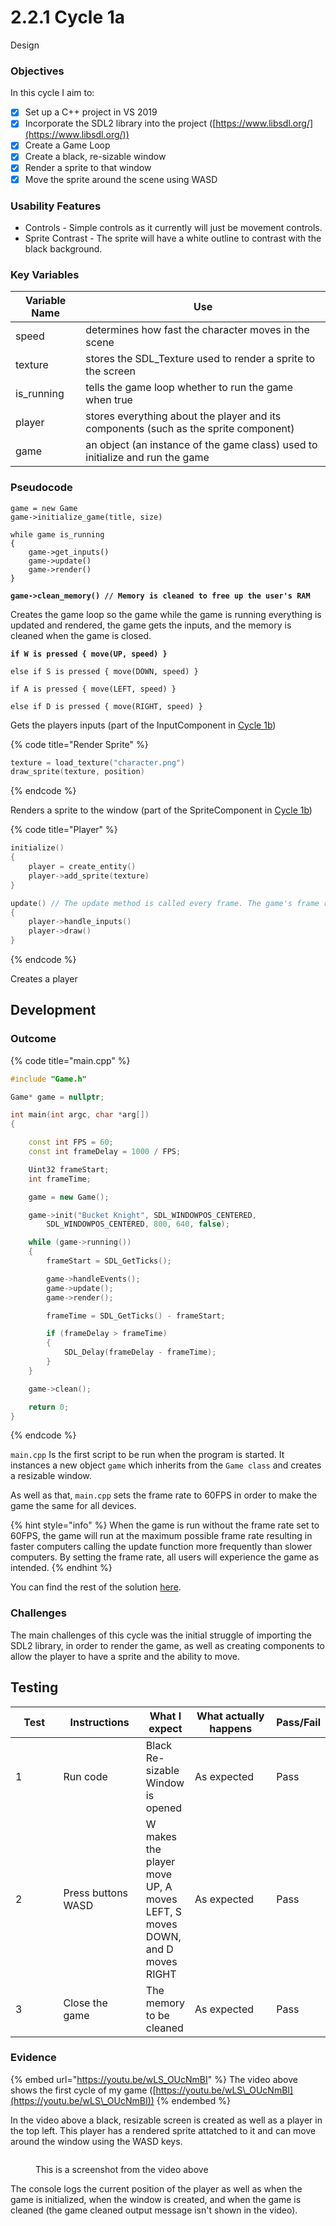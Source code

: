 # 2.2.1 Cycle 1a

Design

### Objectives

In this cycle I aim to:

* [x] Set up a C++ project in VS 2019
* [x] Incorporate the SDL2 library into the project ([https://www.libsdl.org/](https://www.libsdl.org/))
* [x] Create a Game Loop
* [x] Create a black, re-sizable window
* [x] Render a sprite to that window
* [x] Move the sprite around the scene using WASD

### Usability Features

* Controls - Simple controls as it currently will just be movement controls.
* Sprite Contrast - The sprite will have a white outline to contrast with the black background.

### Key Variables

| Variable Name | Use                                                                                  |
| ------------- | ------------------------------------------------------------------------------------ |
| speed         | determines how fast the character moves in the scene                                 |
| texture       | stores the SDL\_Texture used to render a sprite to the screen                        |
| is\_running   | tells the game loop whether to run the game when true                                |
| player        | stores everything about the player and its components (such as the sprite component) |
| game          | an object (an instance of the game class) used to initialize and run the game        |

### Pseudocode

<pre class="language-cpp" data-title="Game Loop"><code class="lang-cpp">game = new Game
game->initialize_game(title, size)

while game is_running
{
    game->get_inputs()
    game->update()
    game->render()
}

<strong>game->clean_memory() // Memory is cleaned to free up the user's RAM
</strong></code></pre>

Creates the game loop so the game while the game is running everything is updated and rendered, the game gets the inputs, and the memory is cleaned when the game is closed.

<pre class="language-cpp" data-title="Movement Inputs" data-full-width="false"><code class="lang-cpp"><strong>if W is pressed { move(UP, speed) }
</strong>
else if S is pressed { move(DOWN, speed) }

if A is pressed { move(LEFT, speed) }

else if D is pressed { move(RIGHT, speed) }
</code></pre>

Gets the players inputs (part of the InputComponent in [Cycle 1b](cycle-1b.md))

{% code title="Render Sprite" %}
```cpp
texture = load_texture("character.png")
draw_sprite(texture, position)
```
{% endcode %}

Renders a sprite to the window (part of the SpriteComponent in [Cycle 1b](cycle-1b.md))

{% code title="Player" %}
```cpp
initialize()
{
    player = create_entity()
    player->add_sprite(texture)
}

update() // The update method is called every frame. The game's frame rate is 60FPS
{
    player->handle_inputs()
    player->draw()
}
```
{% endcode %}

Creates a player

## Development

### Outcome

{% code title="main.cpp" %}
```cpp
#include "Game.h"

Game* game = nullptr;

int main(int argc, char *arg[])
{

	const int FPS = 60;
	const int frameDelay = 1000 / FPS;

	Uint32 frameStart;
	int frameTime;

	game = new Game();

	game->init("Bucket Knight", SDL_WINDOWPOS_CENTERED, 
		SDL_WINDOWPOS_CENTERED, 800, 640, false);

	while (game->running())
	{
		frameStart = SDL_GetTicks();

		game->handleEvents();
		game->update();
		game->render();

		frameTime = SDL_GetTicks() - frameStart;

		if (frameDelay > frameTime) 
		{
			SDL_Delay(frameDelay - frameTime);
		}
	}

	game->clean();

	return 0;
}

```
{% endcode %}

`main.cpp` Is the first script to be run when the program is started. It instances a new object `game` which inherits from the `Game class` and creates a resizable window.&#x20;

As well as that, `main.cpp` sets the frame rate to 60FPS in order to make the game the same for all devices.

{% hint style="info" %}
When the game is run without the frame rate set to 60FPS, the game will run at the maximum possible frame rate resulting in faster computers calling the update function more frequently than slower computers. By setting the frame rate, all users will experience the game as intended.
{% endhint %}

You can find the rest of the solution [here](https://github.com/Marling-CS-Projects/ODY-ELLIOT-Project/tree/cycles/Bucket%20Knight%20-%20Cycle%201).

### Challenges

The main challenges of this cycle was the initial struggle of importing the SDL2 library, in order to render the game, as well as creating components to allow the player to have a sprite and the ability to move.

## Testing

<table><thead><tr><th width="90">Test</th><th width="141">Instructions</th><th>What I expect</th><th width="163">What actually happens</th><th>Pass/Fail</th></tr></thead><tbody><tr><td>1</td><td>Run code</td><td>Black Re-sizable Window is opened</td><td>As expected</td><td>Pass</td></tr><tr><td>2</td><td>Press buttons WASD</td><td>W makes the player move UP, A moves LEFT, S moves DOWN, and D moves RIGHT</td><td>As expected</td><td>Pass</td></tr><tr><td>3</td><td>Close the game</td><td>The memory to be cleaned</td><td>As expected</td><td>Pass</td></tr></tbody></table>

### Evidence

{% embed url="https://youtu.be/wLS_OUcNmBI" %}
The video above shows the first cycle of my game ([https://youtu.be/wLS\_OUcNmBI](https://youtu.be/wLS\_OUcNmBI))
{% endembed %}

In the video above a black, resizable screen is created as well as a player in the top left. This player has a rendered sprite attatched to it and can move around the window using the WASD keys.

<figure><img src="../.gitbook/assets/image (5).png" alt=""><figcaption><p>This is a screenshot from the video above</p></figcaption></figure>

The console logs the current position of the player as well as when the game is initialized, when the window is created, and when the game is cleaned (the game cleaned output message isn't shown in the video).
